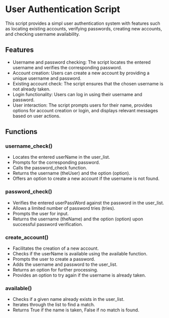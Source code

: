 # User Authentication Script

This script provides a simpl user authentication system with features such as locating existing accounts, verifying passwords, creating new accounts, and checking username availability.

## Features
- Username and password checking: The script locates the entered username and verifies the corresponding password.
- Account creation: Users can create a new account by providing a unique username and password.
- Existing account check: The script ensures that the chosen username is not already taken.
- Login functionality: Users can log in using their username and password.
- User interaction: The script prompts users for their name, provides options for account creation or login, and displays relevant messages based on user actions.

## Functions 

### username_check()
- Locates the entered userName in the user_list.
- Prompts for the corresponding password.
- Calls the password_check function.
- Returns the username (theUser) and the option (option).
- Offers an option to create a new account if the username is not found.

### password_check()
- Verifies the entered userPassWord against the password in the user_list.
- Allows a limited number of password tries (tries).
- Prompts the user for input.
- Returns the username (theName) and the option (option) upon successful password verification.

### create_account()
- Facilitates the creation of a new account.
- Checks if the userName is available using the available function.
- Prompts the user to create a password.
- Adds the username and password to the user_list.
- Returns an option for further processing.
- Provides an option to try again if the username is already taken.

### available()
- Checks if a given name already exists in the user_list.
- Iterates through the list to find a match.
- Returns True if the name is taken, False if no match is found.